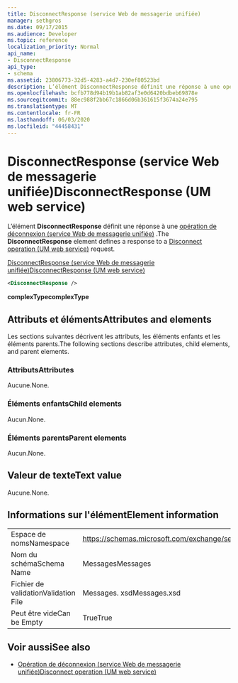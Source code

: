 ```yaml
---
title: DisconnectResponse (service Web de messagerie unifiée)
manager: sethgros
ms.date: 09/17/2015
ms.audience: Developer
ms.topic: reference
localization_priority: Normal
api_name:
- DisconnectResponse
api_type:
- schema
ms.assetid: 23806773-32d5-4283-a4d7-230ef80523bd
description: L’élément DisconnectResponse définit une réponse à une opération de déconnexion (service Web de messagerie unifiée).
ms.openlocfilehash: bcfb778d94b19b1ab82af3e0d6420bdbeb69878e
ms.sourcegitcommit: 88ec988f2bb67c1866d06b361615f3674a24e795
ms.translationtype: MT
ms.contentlocale: fr-FR
ms.lasthandoff: 06/03/2020
ms.locfileid: "44458431"
---
```

# <a name="disconnectresponse-um-web-service"></a><span data-ttu-id="7e56e-103">DisconnectResponse (service Web de messagerie unifiée)</span><span class="sxs-lookup"><span data-stu-id="7e56e-103">DisconnectResponse (UM web service)</span></span>

<span data-ttu-id="7e56e-104">L’élément **DisconnectResponse** définit une réponse à une [opération de déconnexion (service Web de messagerie unifiée)](disconnect-operation-um-web-service.md) .</span><span class="sxs-lookup"><span data-stu-id="7e56e-104">The **DisconnectResponse** element defines a response to a [Disconnect operation (UM web service)](disconnect-operation-um-web-service.md) request.</span></span> 
  
[<span data-ttu-id="7e56e-105">DisconnectResponse (service Web de messagerie unifiée)</span><span class="sxs-lookup"><span data-stu-id="7e56e-105">DisconnectResponse (UM web service)</span></span>](disconnectresponse-um-web-service.md)
  
```xml
<DisconnectResponse />
```

 <span data-ttu-id="7e56e-106">**complexType**</span><span class="sxs-lookup"><span data-stu-id="7e56e-106">**complexType**</span></span>
## <a name="attributes-and-elements"></a><span data-ttu-id="7e56e-107">Attributs et éléments</span><span class="sxs-lookup"><span data-stu-id="7e56e-107">Attributes and elements</span></span>

<span data-ttu-id="7e56e-108">Les sections suivantes décrivent les attributs, les éléments enfants et les éléments parents.</span><span class="sxs-lookup"><span data-stu-id="7e56e-108">The following sections describe attributes, child elements, and parent elements.</span></span>
  
### <a name="attributes"></a><span data-ttu-id="7e56e-109">Attributs</span><span class="sxs-lookup"><span data-stu-id="7e56e-109">Attributes</span></span>

<span data-ttu-id="7e56e-110">Aucune.</span><span class="sxs-lookup"><span data-stu-id="7e56e-110">None.</span></span>
  
### <a name="child-elements"></a><span data-ttu-id="7e56e-111">Éléments enfants</span><span class="sxs-lookup"><span data-stu-id="7e56e-111">Child elements</span></span>

<span data-ttu-id="7e56e-112">Aucun.</span><span class="sxs-lookup"><span data-stu-id="7e56e-112">None.</span></span>
  
### <a name="parent-elements"></a><span data-ttu-id="7e56e-113">Éléments parents</span><span class="sxs-lookup"><span data-stu-id="7e56e-113">Parent elements</span></span>

<span data-ttu-id="7e56e-114">Aucun.</span><span class="sxs-lookup"><span data-stu-id="7e56e-114">None.</span></span>
  
## <a name="text-value"></a><span data-ttu-id="7e56e-115">Valeur de texte</span><span class="sxs-lookup"><span data-stu-id="7e56e-115">Text value</span></span>

<span data-ttu-id="7e56e-116">Aucune.</span><span class="sxs-lookup"><span data-stu-id="7e56e-116">None.</span></span>
  
## <a name="element-information"></a><span data-ttu-id="7e56e-117">Informations sur l'élément</span><span class="sxs-lookup"><span data-stu-id="7e56e-117">Element information</span></span>

|||
|:-----|:-----|
|<span data-ttu-id="7e56e-118">Espace de noms</span><span class="sxs-lookup"><span data-stu-id="7e56e-118">Namespace</span></span>  <br/> |https://schemas.microsoft.com/exchange/services/2006/messages  <br/> |
|<span data-ttu-id="7e56e-119">Nom du schéma</span><span class="sxs-lookup"><span data-stu-id="7e56e-119">Schema Name</span></span>  <br/> |<span data-ttu-id="7e56e-120">Messages</span><span class="sxs-lookup"><span data-stu-id="7e56e-120">Messages</span></span>  <br/> |
|<span data-ttu-id="7e56e-121">Fichier de validation</span><span class="sxs-lookup"><span data-stu-id="7e56e-121">Validation File</span></span>  <br/> |<span data-ttu-id="7e56e-122">Messages. xsd</span><span class="sxs-lookup"><span data-stu-id="7e56e-122">Messages.xsd</span></span>  <br/> |
|<span data-ttu-id="7e56e-123">Peut être vide</span><span class="sxs-lookup"><span data-stu-id="7e56e-123">Can be Empty</span></span>  <br/> |<span data-ttu-id="7e56e-124">True</span><span class="sxs-lookup"><span data-stu-id="7e56e-124">True</span></span>  <br/> |
   
## <a name="see-also"></a><span data-ttu-id="7e56e-125">Voir aussi</span><span class="sxs-lookup"><span data-stu-id="7e56e-125">See also</span></span>

- [<span data-ttu-id="7e56e-126">Opération de déconnexion (service Web de messagerie unifiée)</span><span class="sxs-lookup"><span data-stu-id="7e56e-126">Disconnect operation (UM web service)</span></span>](disconnect-operation-um-web-service.md)

